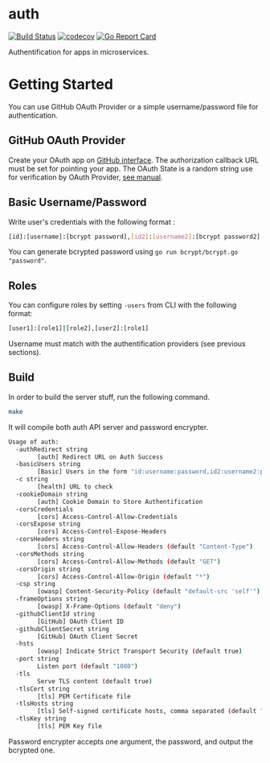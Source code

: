 # auth

[![Build Status](https://travis-ci.org/ViBiOh/auth.svg?branch=master)](https://travis-ci.org/ViBiOh/auth)
[![codecov](https://codecov.io/gh/ViBiOh/auth/branch/master/graph/badge.svg)](https://codecov.io/gh/ViBiOh/auth)
[![Go Report Card](https://goreportcard.com/badge/github.com/ViBiOh/auth)](https://goreportcard.com/report/github.com/ViBiOh/auth)

Authentification for apps in microservices.

# Getting Started

You can use GitHub OAuth Provider or a simple username/password file for
authentication.

## GitHub OAuth Provider

Create your OAuth app on
[GitHub interface](https://github.com/settings/developers). The authorization
callback URL must be set for pointing your app. The OAuth State is a random
string use for verification by OAuth Provider,
[see manual](https://developer.github.com/apps/building-integrations/setting-up-and-registering-oauth-apps/about-authorization-options-for-oauth-apps/).

## Basic Username/Password

Write user's credentials with the following format :

```bash
[id]:[username]:[bcrypt password],[id2]:[username2]:[bcrypt password2]
```

You can generate bcrypted password using `go run bcrypt/bcrypt.go "password"`.

## Roles

You can configure roles by setting `-users` from CLI with the following format:

```bash
[user1]:[role1]|[role2],[user2]:[role1]
```

Username must match with the authentification providers (see previous sections).

## Build

In order to build the server stuff, run the following command.

```bash
make
```

It will compile both auth API server and password encrypter.

```bash
Usage of auth:
  -authRedirect string
        [auth] Redirect URL on Auth Success
  -basicUsers string
        [Basic] Users in the form "id:username:password,id2:username2:password2"
  -c string
        [health] URL to check
  -cookieDomain string
        [auth] Cookie Domain to Store Authentification
  -corsCredentials
        [cors] Access-Control-Allow-Credentials
  -corsExpose string
        [cors] Access-Control-Expose-Headers
  -corsHeaders string
        [cors] Access-Control-Allow-Headers (default "Content-Type")
  -corsMethods string
        [cors] Access-Control-Allow-Methods (default "GET")
  -corsOrigin string
        [cors] Access-Control-Allow-Origin (default "*")
  -csp string
        [owasp] Content-Security-Policy (default "default-src 'self'")
  -frameOptions string
        [owasp] X-Frame-Options (default "deny")
  -githubClientId string
        [GitHub] OAuth Client ID
  -githubClientSecret string
        [GitHub] OAuth Client Secret
  -hsts
        [owasp] Indicate Strict Transport Security (default true)
  -port string
        Listen port (default "1080")
  -tls
        Serve TLS content (default true)
  -tlsCert string
        [tls] PEM Certificate file
  -tlsHosts string
        [tls] Self-signed certificate hosts, comma separated (default "localhost")
  -tlsKey string
        [tls] PEM Key file
```

Password encrypter accepts one argument, the password, and output the bcrypted one.
